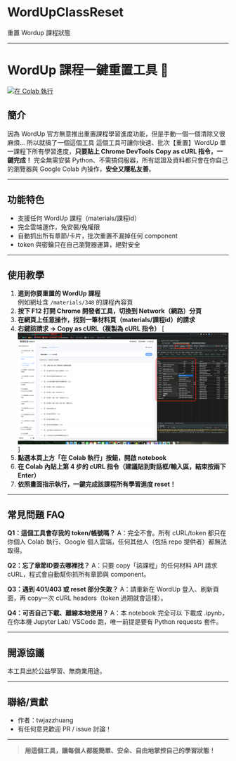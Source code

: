 # WordUpClassReset
重置 Wordup 課程狀態

***

# WordUp 課程一鍵重置工具 🚀

[![在 Colab 執行](https://colab.research.google.com/assets/colab-badge.svg)](https://colab.research.google.com/drive/1HykxlfmS-iCFFNcJL9D84Pnm9ZLCpuzB?usp=sharing)

## 簡介
因為 WordUp 官方無意推出重置課程學習進度功能，但是手動一個一個清除又很麻煩...
所以就搞了一個這個工具
這個工具可讓你快速、批次【重置】WordUp 單一課程下所有學習進度，**只要貼上 Chrome DevTools Copy as cURL 指令，一鍵完成！**
完全無需安裝 Python、不需搞伺服器，所有認證及資料都只會在你自己的瀏覽器與 Google Colab 內操作，**安全又隱私友善**。

***

## 功能特色

- 支援任何 WordUp 課程（materials/課程id）
- 完全雲端運作，免安裝/免權限
- 自動抓出所有章節/卡片，批次重置不漏掉任何 component
- token 與密鑰只在自己瀏覽器運算，絕對安全

***

## 使用教學

1. **進到你要重置的 WordUp 課程**<br>
例如網址含 `/materials/348` 的課程內容頁
2. **按下 F12 打開 Chrome 開發者工具，切換到 Network（網路）分頁**
3. **在網頁上任意操作，找到一筆材料頁（materials/課程id）的請求**
4. **右鍵該請求 → Copy as cURL（複製為 cURL 指令）**
[![範例圖片](getcurlpic.png)]
5. **點選本頁上方「在 Colab 執行」按鈕，開啟 notebook**
6. **在 Colab 內貼上第 4 步的 cURL 指令（建議貼到對話框/輸入區，結束按兩下 Enter）**
7. **依照畫面指示執行，一鍵完成該課程所有學習進度 reset！**

***

## 常見問題 FAQ

**Q1：這個工具會存我的 token/帳號嗎？**
A：完全不會。所有 cURL/token 都只在你個人 Colab 執行、Google 個人雲端，任何其他人（包括 repo 提供者）都無法取得。

**Q2：忘了章節ID要去哪裡找？**
A：只要 copy「該課程」的任何材料 API 請求 cURL，程式會自動幫你抓所有章節與 component。

**Q3：遇到 401/403 或 reset 部分失敗？**
A：請重新在 WordUp 登入、刷新頁面，再 copy一次 cURL headers（token 過期就會這樣）。

**Q4：可否自己下載、離線本地使用？**
A：本 notebook 完全可以 下載成 .ipynb，在你本機 Jupyter Lab/ VSCode 跑，唯一前提是要有 Python requests 套件。

***

## 開源協議

本工具出於公益學習、無商業用途。

***

## 聯絡/貢獻

- 作者：twjazzhuang
- 有任何意見歡迎 PR / issue 討論！

***

> **用這個工具，讓每個人都能簡單、安全、自由地掌控自己的學習狀態！**

